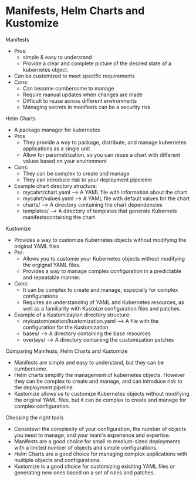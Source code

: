 # Manifests, Helm Charts and Kustomize

Manifests
- Pros:
  - simple & easy to understand
  - Provide a clear and complete picture of the desired state of a kubernetes object.
 - Can be customized to meet specific requirements
- Cons:
  - Can become cumbersome to manage
  - Require manual updates when changes are made
  - Difficult to reuse across different environments
  - Managing secrets in manifests can be a security risk

Helm Charts
- A package manager for kubernetes
- Pros
  - They provide a way to package, distribute, and manage kubernetes applications as a single unit
  - Allow for parametrization, so you can reuse a chart with different values based on your environment
- Cons:
  - They can be complex to create and manage
  - They can introduce risk to your deployment pipeleine
- Example chart directory structure:
  - mycahrt/chart.yaml  -->  A YAML file with information about the chart
  - mycahrt/values.yaml  -->  A YAML file with default values for the chart
  - charts/  -->  A directory containing the chart dependencies
  - templates/  -->  A directory of templates that generate Kubernets manifestscontaining the chart

Kustomize
- Provides a way to customize Kubernetes objects without modifying the original YAML files
- Pro:
  - Allows you to customie your Kubernetes objects without modifying the orgignal YAML files.
  - Provides a way to manage complex configuration in a predictable and repeatable manner.
- Cons:
  - It can be complex to create and manage, especially for complex configurations
  - Requires an understanding of YAML and Kubernetes resources, as well as a familiarity with Kustoize configuration files and patches.
- Example of a Kustomizayion directory structure:
  - mykustomizeation/kustomization.yaml  -->  A file with the configuration for the Kustomization
  - bases/  -->  A directory containing the base resources
  - overlays/  -->  A directory containing the customization patches
 
Comparing Manifests, Helm Charts and Kustomize
- Manifests are simple and easy to understand, but they can be cumbersome.
- Helm charts simplify the management of kubernetes objects. However they can be complex to create and manage, and can introduce risk to the deployment pipeline
- Kustomize allows us to customize Kubernetes objects without modifying the original YAML files, but it can be complex to create and manage for complex configuration.

Choosing the right tools
- Considewr the complexity of your configuration, the number of objects you need to manage, and your team's experience and expertise.
- Manifests are a good choice for small ro medium-sized deployments with a limited number of objects and simple configurations.
- Helm Charts are a good choice for managing complex applications with multiple objects and configurations.
- Kustomize is a good choice for customizing exisiting YAML files or generating new ones based on a set of rules and patches.
